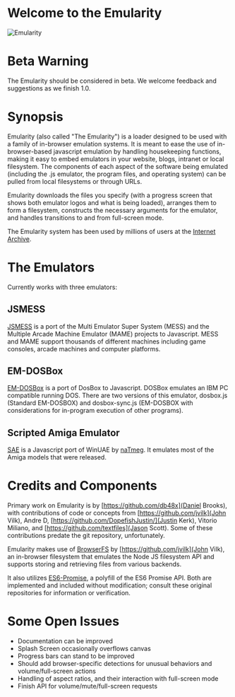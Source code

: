 # Welcome to the Emularity #
![Emularity](https://raw.githubusercontent.com/db48x/emularity/master/logo/emularity_light.png)

# Beta Warning #

The Emularity should be considered in beta. We welcome feedback and suggestions as we finish 1.0.

# Synopsis #

Emularity (also called "The Emularity") is a loader designed to be used with a family of in-browser emulation systems. It is meant to ease the use of in-browser-based javascript emulation by handling housekeeping functions, making it easy to embed emulators in your website, blogs, intranet or local filesystem. The components of each aspect of the software being emulated (including the .js emulator, the program files, and operating system) can be pulled from local filesystems or through URLs.

Emularity downloads the files you specify (with a progress screen that shows both emulator logos and what is being loaded), arranges them to form a filesystem, constructs the necessary arguments for the emulator, and handles transitions to and from full-screen mode.

The Emularity system has been used by millions of users at the [Internet Archive](https://archive.org).

# The Emulators #

Currently works with three emulators:

## JSMESS ##

[JSMESS](https://github.com/jsmess/jsmess) is a port of the Multi Emulator Super System (MESS) and the Multiple Arcade Machine Emulator (MAME) projects to Javascript. MESS and MAME support thousands of different machines including game consoles, arcade machines and computer platforms.

## EM-DOSBox ##

[EM-DOSBox](https://github.com/dreamlayers/em-dosbox/) is a port of DosBox to Javascript. DOSBox emulates an IBM PC compatible running DOS. There are two versions of this emulator, dosbox.js (Standard EM-DOSBOX) and dosbox-sync.js (EM-DOSBOX with considerations for in-program execution of other programs).

## Scripted Amiga Emulator ##

[SAE](https://github.com/naTmeg/ScriptedAmigaEmulator) is a Javascript
port of WinUAE by [naTmeg](https://github.com/naTmeg). It emulates
most of the Amiga models that were released.

# Credits and Components #

Primary work on Emularity is by [https://github.com/db48x](Daniel
Brooks), with contributions of code or concepts from
[https://github.com/jvilk](John Vilk), Andre D,
[https://github.com/DopefishJustin/](Justin Kerk), Vitorio Miliano,
and [https://github.com/textfiles](Jason Scott). Some of these
contributions predate the git repository, unfortunately.

Emularity makes use of [BrowserFS](https://github.com/jvilk/BrowserFS)
by [https://github.com/jvilk](John Vilk), an in-browser filesystem
that emulates the Node JS filesystem API and supports storing and
retrieving files from various backends.

It also utilizes
[ES6-Promise](https://github.com/jakearchibald/es6-promise), a
polyfill of the ES6 Promise API. Both are implemented and included
without modification; consult these original repositories for
information or verification.

# Some Open Issues #

* Documentation can be improved
* Splash Screen occasionally overflows canvas
* Progress bars can stand to be improved
* Should add browser-specific detections for unusual behaviors and volume/full-screen actions
* Handling of aspect ratios, and their interaction with full-screen mode
* Finish API for volume/mute/full-screen requests

